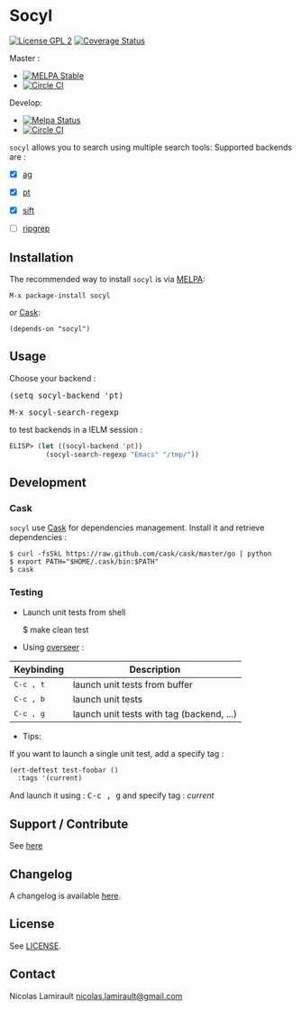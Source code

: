 # Socyl

[![License GPL 2][badge-license]][LICENSE]
[![Coverage Status](https://coveralls.io/repos/nlamirault/socyl/badge.png?branch=master)](https://coveralls.io/r/nlamirault/socyl?branch=master)

Master :
* [![MELPA Stable](https://stable.melpa.org/packages/socyl-badge.svg)](https://stable.melpa.org/#/socyl)
* [![Circle CI](https://circleci.com/gh/nlamirault/socyl/tree/master.svg?style=svg)](https://circleci.com/gh/nlamirault/socyl/tree/master)

Develop:
* [![Melpa Status](https://melpa.org/packages/socyl-badge.svg)](https://melpa.org/#/socyl)
* [![Circle CI](https://circleci.com/gh/nlamirault/socyl/tree/develop.svg?style=svg)](https://circleci.com/gh/nlamirault/socyl/tree/develop)

``socyl`` allows you to search using multiple search tools:
Supported backends are :

* [x] [ag][]
* [x] [pt][]
* [x] [sift][]
* [ ] [ripgrep][]


## Installation

The recommended way to install ``socyl`` is via [MELPA][]:

    M-x package-install socyl

or [Cask][]:

	(depends-on "socyl")


## Usage

Choose your backend :

<kbd>(setq socyl-backend 'pt)</kbd>

<kbd>M-x socyl-search-regexp</kbd>

to test backends in a IELM session :

```lisp
ELISP> (let ((socyl-backend 'pt))
         (socyl-search-regexp "Emacs" "/tmp/"))
```


## Development

### Cask

``socyl`` use [Cask][] for dependencies management. Install it and
retrieve dependencies :

    $ curl -fsSkL https://raw.github.com/cask/cask/master/go | python
    $ export PATH="$HOME/.cask/bin:$PATH"
    $ cask


### Testing

* Launch unit tests from shell

    $ make clean test

* Using [overseer][] :

Keybinding           | Description
---------------------|------------------------------------------------------------
<kbd>C-c , t</kbd>   | launch unit tests from buffer
<kbd>C-c , b</kbd>   | launch unit tests
<kbd>C-c , g</kbd>   | launch unit tests with tag (backend, ...)

* Tips:

If you want to launch a single unit test, add a specify tag :

```lisp
(ert-deftest test-foobar ()
  :tags '(current)
  ```

And launch it using : <kbd>C-c , g</kbd> and specify tag : *current*


## Support / Contribute

See [here](CONTRIBUTING.md)


## Changelog

A changelog is available [here](ChangeLog.md).


## License

See [LICENSE](LICENSE).


## Contact

Nicolas Lamirault <nicolas.lamirault@gmail.com>




[badge-license]: https://img.shields.io/badge/license-GPL_2-green.svg?style=flat
[LICENSE]: https://github.com/nlamirault/ripgrep.el/blob/master/LICENSE

[GNU Emacs]: https://www.gnu.org/software/emacs/
[MELPA]: https://melpa.org/
[Cask]: http://cask.github.io/
[Issue tracker]: https://github.com/nlamirault/ripgrep.el/issues

[overseer]: https://github.com/tonini/overseer.el

[ag]: https://github.com/ggreer/the_silver_searcher
[pt]: https://github.com/monochromegane/the_platinum_searcher
[sift]: https://sift-tool.org/
[ripgrep]: https://github.com/BurntSushi/ripgrep
